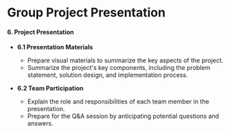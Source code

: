 # Group Project Presentation 

#### 6. Project Presentation
- **6.1 Presentation Materials**
    - Prepare visual materials to summarize the key aspects of the project.
    - Summarize the project's key components, including the problem statement, solution design, and implementation process.

- **6.2 Team Participation**
    - Explain the role and responsibilities of each team member in the presentation.
    - Prepare for the Q&A session by anticipating potential questions and answers.